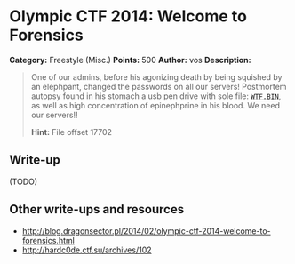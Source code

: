 # Olympic CTF 2014: Welcome to Forensics

**Category:** Freestyle (Misc.)
**Points:** 500
**Author:** vos
**Description:**

> One of our admins, before his agonizing death by being squished by an elephpant, changed the passwords on all our servers! Postmortem autopsy found in his stomach a usb pen drive with sole file: [`WTF.BIN`](WTF.BIN), as well as high concentration of epinephprine in his blood. We need our servers!!
>
> **Hint:** File offset 17702

## Write-up

(TODO)

## Other write-ups and resources

* <http://blog.dragonsector.pl/2014/02/olympic-ctf-2014-welcome-to-forensics.html>
* <http://hardc0de.ctf.su/archives/102>
